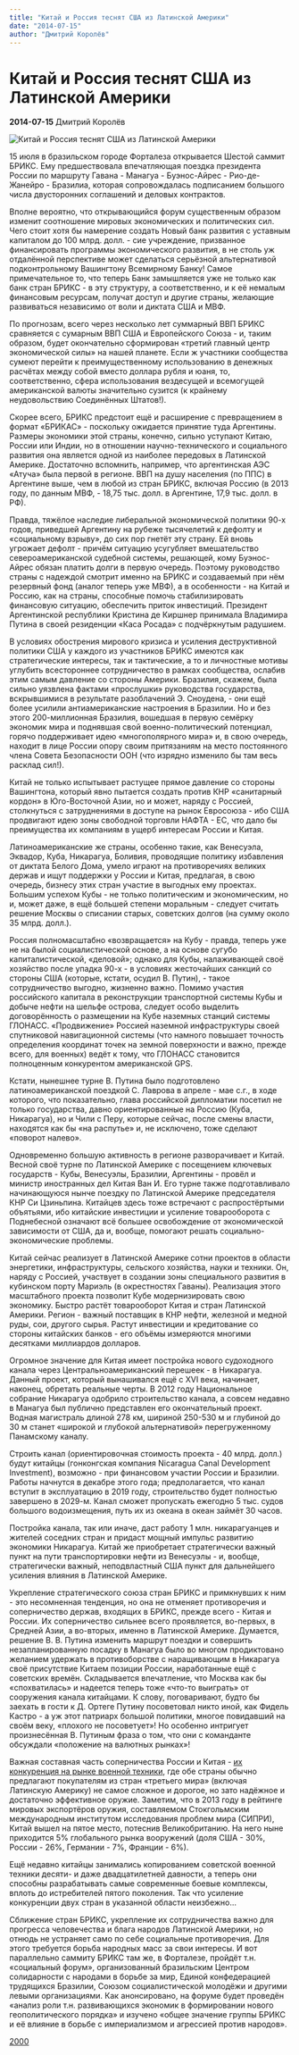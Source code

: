 ```yaml
---
title: "Китай и Россия теснят США из Латинской Америки"
date: "2014-07-15"
author: "Дмитрий Королёв"
---
```


# Китай и Россия теснят США из Латинской Америки

**2014-07-15** Дмитрий Королёв

![Китай и Россия теснят США из Латинской Америки](http://www.artsakh-karabakh.am/dezaz.info/images/image18859221_00ce1f61750660845bc9630ed09d2605.jpg)

15 июля в бразильском городе Форталеза открывается Шестой саммит БРИКС. Ему предшествовала впечатляющая поездка президента России по маршруту Гавана - Манагуа - Буэнос-Айрес - Рио-де-Жанейро - Бразилиа, которая сопровождалась подписанием большого числа двусторонних соглашений и деловых контрактов.

Вполне вероятно, что открывающийся форум существенным образом изменит соотношение мировых экономических и политических сил. Чего стоит хотя бы намерение создать Новый банк развития с уставным капиталом до 100 млрд. долл. - сие учреждение, призванное финансировать программы экономического развития, в не столь уж отдалённой перспективе может сделаться серьёзной альтернативой подконтрольному Вашингтону Всемирному Банку! Самое примечательное то, что теперь Банк замышляется уже не только как банк стран БРИКС - в эту структуру, а соответственно, и к её немалым финансовым ресурсам, получат доступ и другие страны, желающие развиваться независимо от воли и диктата США и МВФ.

По прогнозам, всего через несколько лет суммарный ВВП БРИКС сравняется с сумарным ВВП США и Европейского Союза - и, таким образом, будет окончательно сформирован «третий главный центр экономической силы» на нашей планете. Если ж участники сообщества сумеют перейти к преимущественному использованию в денежных расчётах между собой вместо доллара рубля и юаня, то, соответственно, сфера использования вездесущей и всемогущей американской валюты значительно сузится (к крайнему неудовольствию Соединённых Штатов!).

Скорее всего, БРИКС предстоит ещё и расширение с превращением в формат «БРИКАС» - поскольку ожидается принятие туда Аргентины. Размеры экономики этой страны, конечно, сильно уступают Китаю, России или Индии, но в отношении научно-технического и социального развития она является одной из наиболее передовых в Латинской Америке. Достаточно вспомнить, например, что аргентинская АЭС «Атуча» была первой в регионе. ВВП на душу населения (по ППС) в Аргентине выше, чем в любой из стран БРИКС, включая Россию (в 2013 году, по данным МВФ, - 18,75 тыс. долл. в Аргентине, 17,9 тыс. долл. в РФ).

Правда, тяжёлое наследие либеральной экономической политики 90-х годов, приведшей Аргентину на рубеже тысячелетий к дефолту и «социальному взрыву», до сих пор гнетёт эту страну. Ей вновь угрожает дефолт - причём ситуацию усугубляет вмешательство североамериканской судебной системы, решающей, кому Буэнос-Айрес обязан платить долги в первую очередь. Поэтому руководство страны с надеждой смотрит именно на БРИКС и создаваемый при нём резервный фонд (аналог теперь уже МВФ), а в особенности - на Китай и Россию, как на страны, способные помочь стабилизировать финансовую ситуацию, обеспечить приток инвестиций. Президент Аргентинской республики Кристина де Киршнер принимала Владимира Путина в своей резиденции «Каса Росада» с подчёркнутым радушием.

В условиях обострения мирового кризиса и усиления деструктивной политики США у каждого из участников БРИКС имеются как стратегические интересы, так и тактические, а то и личностные мотивы углубить всестороннее сотрудничество в рамках сообщества, ослабив этим самым давление со стороны Америки. Бразилия, скажем, была сильно уязвлена фактами «прослушки» руководства государства, вскрывшимися в результате разоблачений Э. Сноудена, - они ещё более усилили антиамериканские настроения в Бразилии. Но и без этого 200-миллионная Бразилия, вошедшая в первую семёрку экономик мира и поднявшая свой военно-политический потенциал, горячо поддерживает идею «многополярного мира» и, в свою очередь, находит в лице России опору своим притязаниям на место постоянного члена Совета Безопасности ООН (что изрядно изменило бы там весь расклад сил!).

Китай не только испытывает растущее прямое давление со стороны Вашингтона, который явно пытается создать против КНР «санитарный кордон» в Юго-Восточной Азии, но и может, наряду с Россией, столкнуться с затруднениями в доступе на рынок Евросоюза - ибо США продвигают идею зоны свободной торговли НАФТА - ЕС, что дало бы преимущества их компаниям в ущерб интересам России и Китая.

Латиноамериканские же страны, особенно такие, как Венесуэла, Эквадор, Куба, Никарагуа, Боливия, проводящие политику избавления от диктата Белого Дома, умело играют на противоречиях великих держав и ищут поддержки у России и Китая, предлагая, в свою очередь, бизнесу этих стран участие в выгодных ему проектах. Большим успехом Кубы - не только политическим и экономическим, но и, может даже, в ещё большей степени моральным - следует считать решение Москвы о списании старых, советских долгов (на сумму около 35 млрд. долл.).

Россия полномасштабно «возвращается» на Кубу - правда, теперь уже не на былой социалистической основе, а на основе сугубо капиталистической, «деловой»; однако для Кубы, налаживающей своё хозяйство после упадка 90-х - в условиях жесточайших санкций со стороны США (которые, кстати, осудил В. Путин), - такое сотрудничество выгодно, жизненно важно. Помимо участия российского капитала в реконструкции транспортной системы Кубы и добыче нефти на шельфе острова, следует особо выделить договорённость о размещении на Кубе наземных станций системы ГЛОНАСС. «Продвижение» Россией наземной инфраструктуры своей спутниковой навигационной системы (что намного повышает точность определения координат точек на земной поверхности и важно, прежде всего, для военных) ведёт к тому, что ГЛОНАСС становится полноценным конкурентом американской GPS.

Кстати, нынешнее турне В. Путина было подготовлено латиноамериканской поездкой С. Лаврова в апреле - мае с.г., в ходе которого, что показательно, глава российской дипломатии посетил не только государства, давно ориентированные на Россию (Куба, Никарагуа), но и Чили с Перу, которые сейчас, после смены власти, находятся как бы «на распутье» и, не исключено, тоже сделают «поворот налево».

Одновременно большую активность в регионе разворачивает и Китай. Весной своё турне по Латинской Америке с посещением ключевых государств - Кубы, Венесуэлы, Бразилии, Аргентины - провёл и министр иностранных дел Китая Ван И. Его турне также подготавливало начинающуюся нынче поездку по Латинской Америке председателя КНР Си Цзиньпина. Китайцев здесь тоже встречают с распростёртыми объятьями, ибо китайские инвестиции и усиление товарооборота с Поднебесной означают всё большее освобождение от экономической зависимости от США, да и, вообще, помогают решать социально-экономические проблемы.

Китай сейчас реализует в Латинской Америке сотни проектов в области энергетики, инфраструктуры, сельского хозяйства, науки и техники. Он, наряду с Россией, участвует в создании зоны специального развития в кубинском порту Мариэль (в окрестностях Гаваны). Реализация этого масштабного проекта позволит Кубе модернизировать свою экономику. Быстро растёт товарооборот Китая и стран Латинской Америки. Регион - важный поставщик в КНР нефти, железной и медной руды, сои, другого сырья. Растут инвестиции и кредитование со стороны китайских банков - его объёмы измеряются многими десятками миллиардов долларов.

Огромное значение для Китая имеет постройка нового судоходного канала через Центральноамериканский перешеек - в Никарагуа. Данный проект, который вынашивался ещё с XVI века, начинает, наконец, обретать реальные черты. В 2012 году Национальное собрание Никарагуа одобрило строительство канала, а совсем недавно в Манагуа был публично представлен его окончательный проект. Водная магистраль длиной 278 км, шириной 250-530 м и глубиной до 30 м станет «широкой и глубокой альтернативой» перегруженному Панамскому каналу.

Строить канал (ориентировочная стоимость проекта - 40 млрд. долл.) будут китайцы (гонконгская компания Nicaragua Canal Development Investment), возможно - при финансовом участии России и Бразилии. Работы начнутся в декабре этого года; предполагается, что канал вступит в эксплуатацию в 2019 году, строительство будет полностью завершено в 2029-м. Канал сможет пропускать ежегодно 5 тыс. судов большого водоизмещения, путь их из океана в океан займёт 30 часов.

Постройка канала, так или иначе, даст работу 1 млн. никарагуанцев и жителей соседних стран и придаст мощный импульс развитию экономики Никарагуа. Китай же приобретает стратегически важный пункт на пути транспортировки нефти из Венесуэлы - и, вообще, стратегически важный, неподвластный США пункт для дальнейшего усиления влияния в Латинской Америке.

Укрепление стратегического союза стран БРИКС и примкнувших к ним - это несомненная тенденция, но она не отменяет противоречия и соперничество держав, входящих в БРИКС, прежде всего - Китая и России. Их соперничество сильнее всего проявляется, во-первых, в Средней Азии, а во-вторых, именно в Латинской Америке. Думается, решение В. В. Путина изменить маршрут поездки и совершить незапланированную посадку в Манагуа было во многом продиктовано желанием удержать в противоборстве с наращивающим в Никарагуа своё присутствие Китаем позиции России, наработанные ещё с советских времён. Складывается впечатление, что Москва как бы «спохватилась» и надеется теперь тоже «что-то выиграть» от сооружения канала китайцами. К слову, поговаривают, будто бы заехать в гости к Д. Ортеге Путину посоветовал никто иной, как Фидель Кастро - а уж этот патриарх большой политики, многое повидавший на своём веку, «плохого не посоветует»! Но особенно интригует произнесённая В. Путиным фраза о том, что они с команданте обсуждали «положение на валютных рынках»!

Важная составная часть соперничества России и Китая - [их конкуренция на рынке военной техники](/8662.md), где обе страны обычно предлагают покупателям из стран «третьего мира» (включая Латинскую Америку) не самое сложное и дорогое, но зато надёжное и достаточно эффективное оружие. Заметим, что в 2013 году в рейтинге мировых экспортёров оружия, составляемом Стокгольмским международным институтом исследования проблем мира (СИПРИ), Китай вышел на пятое место, потеснив Великобританию. На него ныне приходится 5% глобального рынка вооружений (доля США - 30%, России - 26%, Германии - 7%, Франции - 6%).

Ещё недавно китайцы занимались копированием советской военной техники десяти- и даже двадцатилетней давности, а теперь они способны разрабатывать самые современные боевые комплексы, вплоть до истребителей пятого поколения. Так что усиление конкуренции двух стран в указанной области неизбежно...

Сближение стран БРИКС, укрепление их сотрудничества важно для прогресса человечества и блага народов Латинской Америки, но отнюдь не устраняет само по себе социальные противоречия. Для этого требуется борьба народных масс за свои интересы. И вот параллельно саммиту БРИКС там же, в Форталезе, пройдёт т.н. «социальный форум», организованный бразильским Центром солидарности с народами в борьбе за мир, Единой конфедерацией трудящихся Бразилии, Союзом социалистической молодёжи и другими левыми организациями. Как анонсировано, на форуме будет проведён «анализ роли т.н. развивающихся экономик в формировании нового геополитического порядка» и изучено «общее значение группы БРИКС и её влияние в борьбе с империализмом и агрессией против народов».

[2000](http://www.2000.ua/v-nomere/forum/mir/kitai-i-rossija-tesnjat-ssha-iz-latinskoi-ameriki.htm)